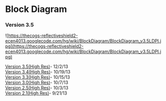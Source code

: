 # Block Diagram #
### Version 3.5 ###

![https://thecogs-reflectiveshield2-ecen4013.googlecode.com/hg/wiki/BlockDiagram/BlockDiagram_v3.5LDPI.jpg](https://thecogs-reflectiveshield2-ecen4013.googlecode.com/hg/wiki/BlockDiagram/BlockDiagram_v3.5LDPI.jpg)


[Version 3.5(High Res)](https://thecogs-reflectiveshield2-ecen4013.googlecode.com/hg/wiki/BlockDiagram/BlockDiagram_v3.5HDPI.jpg)- 12/2/13 <br />
[Version 3.4(High Res)](https://thecogs-reflectiveshield2-ecen4013.googlecode.com/hg/wiki/BlockDiagram/BlockDiagram_v3.4HDPI.jpg)- 10/19/13 <br />
[Version 3.3(High Res)](https://thecogs-reflectiveshield2-ecen4013.googlecode.com/hg/wiki/BlockDiagram/BlockDiagram_v3.3HDPI.jpg)- 10/15/13 <br />
[Version 3.0(High Res)](https://thecogs-reflectiveshield2-ecen4013.googlecode.com/hg/wiki/BlockDiagram/BlockDiagram_v3.0HDPI.jpg)- 10/7/13 <br />
[Version 2.5(High Res)](https://thecogs-reflectiveshield2-ecen4013.googlecode.com/hg/wiki/BlockDiagram/BlockDiagram_v2.5HDPI.jpg)- 10/3/13 <br />
[Version 2.1(High Res)](https://thecogs-reflectiveshield2-ecen4013.googlecode.com/hg/wiki/BlockDiagram/BlockDiagram_v2.1HDPI.jpg)- 9/21/13